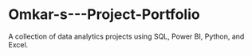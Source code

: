 # Omkar-s---Project-Portfolio
A collection of data analytics projects using SQL, Power BI, Python, and Excel.
